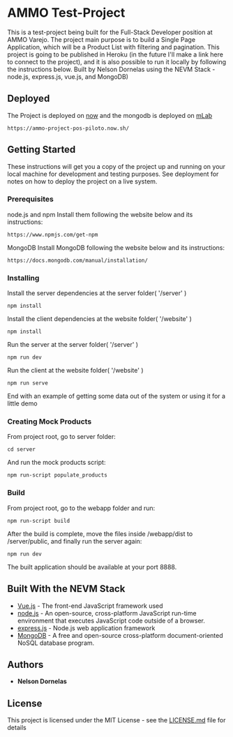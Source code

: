 # AMMO Test-Project

This is a test-project being built for the Full-Stack Developer position at AMMO Varejo.
The project main purpose is to build a Single Page Application, which will be a Product List with filtering and pagination. 
This project is going to be published in Heroku (in the future I'll make a link here to connect to the project), and it is also possible to run it locally by following the instructions below.
Built by Nelson Dornelas using the NEVM Stack - node.js, express.js, vue.js, and MongoDB)

## Deployed

The Project is deployed on [now](https://zeit.co/now) and the mongodb is deployed on [mLab](https://mlab.com)

```
https://ammo-project-pos-piloto.now.sh/
```

## Getting Started

These instructions will get you a copy of the project up and running on your local machine for development and testing purposes. See deployment for notes on how to deploy the project on a live system.

### Prerequisites

node.js and npm
Install them following the website below and its instructions:
```
https://www.npmjs.com/get-npm
```

MongoDB
Install MongoDB following the website below and its instructions:
```
https://docs.mongodb.com/manual/installation/
```
### Installing

Install the server dependencies at the server folder( '/server' )

```
npm install
```

Install the client dependencies at the website folder( '/website' )

```
npm install
```

Run the server at the server folder( '/server' )

```
npm run dev
```

Run the client at the website folder( '/website' )

```
npm run serve
```

End with an example of getting some data out of the system or using it for a little demo

### Creating Mock Products

From project root, go to server folder:

```
cd server
```

And run the mock products script: 

```
npm run-script populate_products
```

### Build

From project root, go to the webapp folder and run:

```
npm run-script build
```

After the build is complete, move the files inside /webapp/dist to /server/public, and finally run the server again:

```
npm run dev
```

The built application should be available at your port 8888.

## Built With the NEVM Stack

* [Vue.js](https://vuejs.org) - The front-end JavaScript framework used
* [node.js](https://nodejs.org/) - An open-source, cross-platform JavaScript run-time environment that executes JavaScript code outside of a browser.
* [express.js](https://expressjs.com/) - Node.js web application framework
* [MongoDB](https://www.mongodb.com/) - A free and open-source cross-platform document-oriented NoSQL database program.

## Authors

* **Nelson Dornelas**

## License

This project is licensed under the MIT License - see the [LICENSE.md](LICENSE.md) file for details
